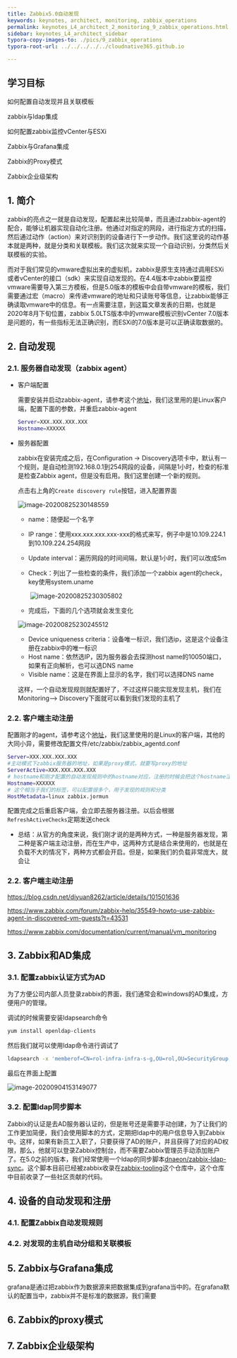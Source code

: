 ```yaml
---
title: Zabbix5.0自动发现
keywords: keynotes, architect, monitoring, zabbix_operations
permalink: keynotes_L4_architect_2_monitoring_9_zabbix_operations.html
sidebar: keynotes_L4_architect_sidebar
typora-copy-images-to: ./pics/9_zabbix_operations
typora-root-url: ../../../../../cloudnative365.github.io

---
```


## 学习目标

如何配置自动发现并且关联模板

zabbix与ldap集成

如何配置zabbix监控vCenter与ESXi

Zabbix与Grafana集成

Zabbix的Proxy模式

Zabbix企业级架构

## 1. 简介

zabbix的亮点之一就是自动发现，配置起来比较简单，而且通过zabbix-agent的配合，能够让机器实现自动化注册。他通过对指定的网段，进行指定方式的扫描，然后通过动作（action）来对识别到的设备进行下一步动作。我们这里说的动作基本就是两种，就是分类和关联模板。我们这次就来实现一个自动识别，分类然后关联模板的实验。

而对于我们常见的vmware虚拟出来的虚拟机，zabbix是原生支持通过调用ESXi或者vCenter的接口（sdk）来实现自动发现的。在4.4版本中zabbix要监控vmware需要导入第三方模板，但是5.0版本的模板中会自带vmware的模板，我们需要通过宏（macro）来传递vmware的地址和只读账号等信息，让zabbix能够正确读取vmware中的信息。有一点需要注意，到这篇文章发表的日期，也就是2020年8月下旬位置，zabbix 5.0LTS版本中的vmware模板识别vCenter 7.0版本是问题的，有一些指标无法正确识别，而ESXi的7.0版本是可以正确读取数据的。

## 2. 自动发现

### 2.1. 服务器自动发现（zabbix agent）

+ 客户端配置

  需要安装并启动zabbix-agent，请参考这个[地址](https://www.zabbix.com/download_agents)，我们这里用的是Linux客户端，配置下面的参数，并重启zabbix-agent

  ``` bash
  Server=XXX.XXX.XXX.XXX
  Hostname=XXXXXX
  ```

+ 服务器配置

  zabbix在安装完成之后，在Configuration -> Discovery选项卡中，默认有一个规则，是自动检测192.168.0.1到254网段的设备，间隔是1小时，检查的标准是检查Zabbix agent，但是没有启用。我们这里创建一个新的规则。

  点击右上角的`Create discovery rule`按钮，进入配置界面

  ![image-20200825230148559](/pages/keynotes/L4_architect/2_monitoring/pics/9_zabbix_operations/image-20200825230148559.png)

  + name：随便起一个名字

  + IP range：使用xxx.xxx.xxx.xxx-xxx的格式来写，例子中是10.109.224.1到10.109.224.254网段

  + Update interval：遍历网段的时间间隔，默认是1小时，我们可以改成5m

  + Check：列出了一些检查的条件，我们添加一个zabbix agent的check，key使用system.uname

    ​	![image-20200825230305802](/pages/keynotes/L4_architect/2_monitoring/pics/9_zabbix_operations/image-20200825230305802.png)

  + 完成后，下面的几个选项就会发生变化

  ![image-20200825230245512](/pages/keynotes/L4_architect/2_monitoring/pics/9_zabbix_operations/image-20200825230245512.png)

  + Device uniqueness criteria：设备唯一标识，我们选ip，这是这个设备注册在zabbix中的唯一标识
  + Host name：依然选IP，因为服务器会去探测host name的10050端口，如果有正向解析，也可以选DNS name
  + Visible name：这是在界面上显示的名字，我们可以选择DNS name

  这样，一个自动发现规则就配置好了，不过这样只能实现发现主机，我们在Monitoring--> Discovery下面就可以看到我们发现的主机了

  

### 2.2. 客户端主动注册

配置刚才的agent，请参考这个[地址](https://www.zabbix.com/download_agents)，我们这里使用的是Linux的客户端，其他的大同小异，需要修改配置文件/etc/zabbix/zabbix_agentd.conf

``` bash
Server=XXX.XXX.XXX.XXX
#主动模式下zabbix服务器的地址，如果是proxy模式，就要写proxy的地址
ServerActive=XXX.XXX.XXX.XXX
# hostname和刚才配置的自动发现规则中的hostname对应，注册的时候会把这个hostname注册过去
Hostname=XXXXXX
# 这个相当于我们的标签，可以配置很多个，用于发现的规则和分类
HostMetadata=linux zabbix.jormun
```

配置完成之后重启客户端，会立即去服务器注册。以后会根据`RefreshActiveChecks`定期发送check

+ 总结：从官方的角度来说，我们刚才说的是两种方式，一种是服务器发现，第二种是客户端主动注册，而在生产中，这两种方式是结合来使用的，也就是在负载不大的情况下，两种方式都会开启。但是，如果我们的负载非常庞大，就会让

### 2.2. 客户端主动注册

https://blog.csdn.net/diyuan8262/article/details/101501636

https://www.zabbix.com/forum/zabbix-help/35549-howto-use-zabbix-agent-in-discovered-vm-guests?t=43531

https://www.zabbix.com/documentation/current/manual/vm_monitoring

## 3. Zabbix和AD集成

### 3.1. 配置zabbix认证方式为AD

为了方便公司内部人员登录zabbix的界面，我们通常会和windows的AD集成，方便用户的管理。

调试的时候需要安装ldapsearch命令

``` bash
yum install openldap-clients
```

然后我们就可以使用ldap命令进行调试了

``` bash
ldapsearch -x 'memberof=CN=rol-infra-infra-s-g,OU=rol,OU=SecurityGroup,DC=UBRMB,DC=COM' -LLL -H ldaps://UBMPAPWP00001.ubrmb.com:636 -b 'dc=UBRMB,dc=COM' -D 'cn=s000006,ou=ServiceAccount,dc=UBRMB,dc=COM' -w 'RX6mxv5nyu' -o ldif-wrap=no
```

最后在界面上配置

![image-20200904153149077](/pages/keynotes/L4_architect/2_monitoring/pics/9_zabbix_operations/image-20200904153149077.png)

### 3.2. 配置ldap同步脚本

Zabbix的认证是去AD服务器认证的，但是账号还是需要手动创建，为了让我们的工作更加简便，我们会使用脚本的方式，定期把ldap中的用户信息导入到Zabbix中。这样，如果有新员工入职了，只要获得了AD的账户，并且获得了对应的AD权限，那么，他就可以登录Zabbix控制台，而不需要Zabbix管理员手动添加账户了。在5.0之前的版本，我们经常使用一个ldap的同步脚本[dnaeon/zabbix-ldap-sync](https://github.com/dnaeon/zabbix-ldap-sync)。这个脚本目前已经被zabbix收录在[zabbix-tooling](https://github.com/zabbix-tooling)这个仓库中，这个仓库中目前收录了一些社区贡献的代码。



## 4. 设备的自动发现和注册

### 4.1. 配置Zabbix自动发现规则

### 4.2. 对发现的主机自动分组和关联模板



## 5. Zabbix与Grafana集成

grafana是通过把zabbix作为数据源来把数据集成到grafana当中的。在grafana默认的配置当中，zabbix并不是标准的数据源，我们需要

## 6. Zabbix的proxy模式



## 7. Zabbix企业级架构